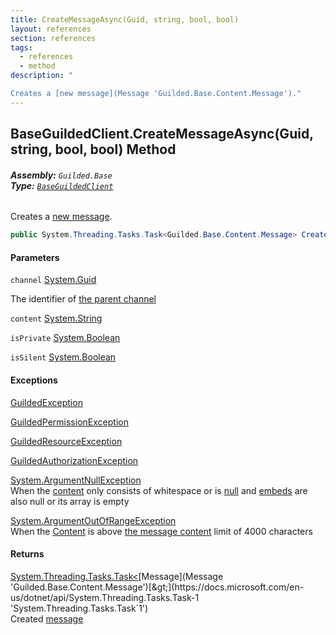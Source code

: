 ```yaml
---
title: CreateMessageAsync(Guid, string, bool, bool)
layout: references
section: references
tags:
  - references
  - method
description: "

Creates a [new message](Message 'Guilded.Base.Content.Message')."
---
```


## BaseGuildedClient.CreateMessageAsync(Guid, string, bool, bool) Method
###### **Assembly:** `Guilded.Base`<br/>**Type:** [`BaseGuildedClient`](BaseGuildedClient 'Guilded.Base.BaseGuildedClient')

Creates a [new message](Message 'Guilded.Base.Content.Message').

```csharp
public System.Threading.Tasks.Task<Guilded.Base.Content.Message> CreateMessageAsync(Guid channel, string content, bool isPrivate=false, bool isSilent=false);
```
#### Parameters

<a name='Guilded.Base.BaseGuildedClient.CreateMessageAsync(Guid,string,bool,bool).channel'></a>

`channel` [System.Guid](https://docs.microsoft.com/en-us/dotnet/api/System.Guid 'System.Guid')

The identifier of [the parent channel](ServerChannel 'Guilded.Base.Servers.ServerChannel')

<a name='Guilded.Base.BaseGuildedClient.CreateMessageAsync(Guid,string,bool,bool).content'></a>

`content` [System.String](https://docs.microsoft.com/en-us/dotnet/api/System.String 'System.String')

<a name='Guilded.Base.BaseGuildedClient.CreateMessageAsync(Guid,string,bool,bool).isPrivate'></a>

`isPrivate` [System.Boolean](https://docs.microsoft.com/en-us/dotnet/api/System.Boolean 'System.Boolean')

<a name='Guilded.Base.BaseGuildedClient.CreateMessageAsync(Guid,string,bool,bool).isSilent'></a>

`isSilent` [System.Boolean](https://docs.microsoft.com/en-us/dotnet/api/System.Boolean 'System.Boolean')

#### Exceptions

[GuildedException](GuildedException 'Guilded.Base.GuildedException')

[GuildedPermissionException](GuildedPermissionException 'Guilded.Base.GuildedPermissionException')

[GuildedResourceException](GuildedResourceException 'Guilded.Base.GuildedResourceException')

[GuildedAuthorizationException](GuildedAuthorizationException 'Guilded.Base.GuildedAuthorizationException')

[System.ArgumentNullException](https://docs.microsoft.com/en-us/dotnet/api/System.ArgumentNullException 'System.ArgumentNullException')  
When the [content](MessageContent.Content 'Guilded.Base.Content.MessageContent.Content') only consists of whitespace or is [null](https://docs.microsoft.com/en-us/dotnet/csharp/language-reference/keywords/null 'https://docs.microsoft.com/en-us/dotnet/csharp/language-reference/keywords/null') and [embeds](MessageContent.Embeds 'Guilded.Base.Content.MessageContent.Embeds') are also null or its array is empty

[System.ArgumentOutOfRangeException](https://docs.microsoft.com/en-us/dotnet/api/System.ArgumentOutOfRangeException 'System.ArgumentOutOfRangeException')  
When the [Content](Message.Content 'Guilded.Base.Content.Message.Content') is above [the message content](Message.Content 'Guilded.Base.Content.Message.Content') limit of 4000 characters

#### Returns
[System.Threading.Tasks.Task&lt;](https://docs.microsoft.com/en-us/dotnet/api/System.Threading.Tasks.Task-1 'System.Threading.Tasks.Task`1')[Message](Message 'Guilded.Base.Content.Message')[&gt;](https://docs.microsoft.com/en-us/dotnet/api/System.Threading.Tasks.Task-1 'System.Threading.Tasks.Task`1')  
Created [message](Message 'Guilded.Base.Content.Message')